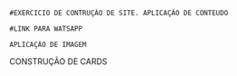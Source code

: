 ````
#EXERCICIO DE CONTRUÇÃO DE SITE. APLICAÇÃO DE CONTEUDO 
````
````  
#LINK PARA WATSAPP
````
````
APLICAÇÃO DE IMAGEM 
````
CONSTRUÇÃO DE CARDS 
````
